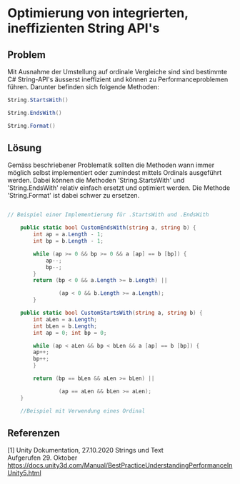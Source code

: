 # Optimierung von integrierten, ineffizienten String API's 

## Problem
Mit Ausnahme der Umstellung auf ordinale Vergleiche sind sind bestimmte C# String-API's äusserst ineffizient und können zu Performanceproblemen führen. Darunter befinden sich folgende Methoden:

```csharp
String.StartsWith()

String.EndsWith()

String.Format()
```

## Lösung
Gemäss beschriebener Problematik sollten die Methoden wann immer möglich selbst implementiert oder zumindest mittels Ordinals ausgeführt werden.
Dabei können die Methoden 'String.StartsWith' und 'String.EndsWith' relativ einfach ersetzt und optimiert werden. Die Methode 'String.Format' ist dabei schwer zu ersetzen.

```csharp

// Beispiel einer Implementierung für .StartsWith und .EndsWith 

    public static bool CustomEndsWith(string a, string b) {
        int ap = a.Length - 1;
        int bp = b.Length - 1;

        while (ap >= 0 && bp >= 0 && a [ap] == b [bp]) {
            ap--;
            bp--;
        }
        return (bp < 0 && a.Length >= b.Length) || 

                (ap < 0 && b.Length >= a.Length);
        }

    public static bool CustomStartsWith(string a, string b) {
        int aLen = a.Length;
        int bLen = b.Length;
        int ap = 0; int bp = 0;

        while (ap < aLen && bp < bLen && a [ap] == b [bp]) {
        ap++;
        bp++;
        }

        return (bp == bLen && aLen >= bLen) || 

                (ap == aLen && bLen >= aLen);
    }

    //Beispiel mit Verwendung eines Ordinal


```

## Referenzen

<a id="1">[1]</a>
Unity Dokumentation, 27.10.2020 Strings und Text<br/>
Aufgerufen 29. Oktober https://docs.unity3d.com/Manual/BestPracticeUnderstandingPerformanceInUnity5.html